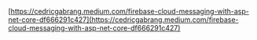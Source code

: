 [https://cedricgabrang.medium.com/firebase-cloud-messaging-with-asp-net-core-df666291c427](https://cedricgabrang.medium.com/firebase-cloud-messaging-with-asp-net-core-df666291c427)
